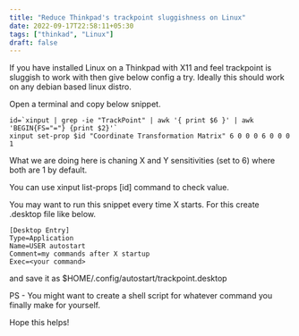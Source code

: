 ```yaml
---
title: "Reduce Thinkpad's trackpoint sluggishness on Linux"
date: 2022-09-17T22:58:11+05:30
tags: ["thinkad", "Linux"]
draft: false
---
```


If you have installed Linux on a Thinkpad with X11 and feel trackpoint is sluggish to work with then give below config a try.
Ideally this should work on any debian based linux distro.

Open a terminal and copy below snippet.

```shell
id=`xinput | grep -ie "TrackPoint" | awk '{ print $6 }' | awk 'BEGIN{FS="="} {print $2}'`
xinput set-prop $id "Coordinate Transformation Matrix" 6 0 0 0 6 0 0 0 1
```

What we are doing here is chaning X and Y sensitivities (set to 6) where both are 1 by default.

You can use xinput list-props [id] command to check value.


You may want to run this snippet every time X starts. 
For this create .desktop file like below.

```
[Desktop Entry]
Type=Application
Name=USER autostart
Comment=my commands after X startup
Exec=<your command>
```

and save it as $HOME/.config/autostart/trackpoint.desktop

PS - You might want to create a shell script for whatever command you finally make for yourself.

Hope this helps! 
